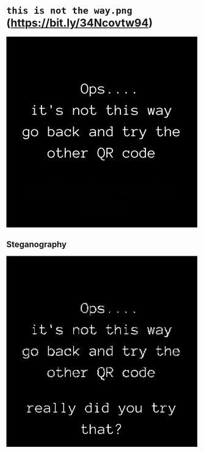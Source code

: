 # `this is not the way.png` (https://bit.ly/34Ncovtw94)

![this is not the way](this_is_not_the_way.png)

## Steganography

![this is not the way blue](this_is_not_the_way.png_Blue_1.png)
